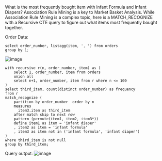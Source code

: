 What is the most frequently bought item with Infant Formula and Infant Diapers? Association Rule Mining is a key to Market Basket Analysis. While Association Rule Mining is a complex topic, here is a MATCH_RECOGNIZE with a Recursive CTE query to figure out what items most frequently bought together. 

Order Data:
```
select order_number, listagg(item, ', ') from orders
group by 1;
```

![image](https://user-images.githubusercontent.com/9682332/209955633-265c2fe7-4fb1-48be-bf37-957e0687dc2b.png)


```
with recursive r(n, order_number, item) as (
    select 1, order_number, item from orders
    union all
    select n+1, order_number, item from r where n <= 100
)
select third_item, count(distinct order_number) as frequency 
from r
match_recognize (
    partition by order_number  order by n
    measures
      item3.item as third_item
    after match skip to next row
    pattern (permute(item1, item2, item3*))
    define item1 as item = 'infant diaper'
    , item2 as item = 'infant formula'
    , item3 as item not in ('infant formula', 'infant diaper')
)
where third_item is not null
group by third_item;
```

Query output:
![image](https://user-images.githubusercontent.com/9682332/209955806-5fd762fe-27d0-4b3c-8335-bd740961f236.png)
